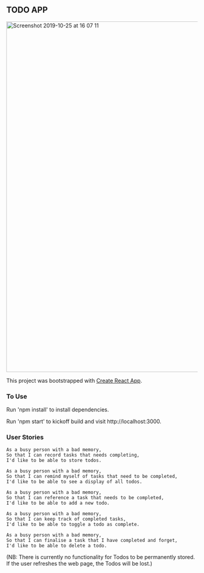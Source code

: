 ## TODO APP

<img width="920" alt="Screenshot 2019-10-25 at 16 07 11" src="https://user-images.githubusercontent.com/39112648/67582363-8fdbea80-f741-11e9-808f-abe43a4a45fc.png">


This project was bootstrapped with [Create React App](https://github.com/facebook/create-react-app).

### To Use

Run 'npm install' to install dependencies.

Run 'npm start' to kickoff build and visit http://localhost:3000.

### User Stories

```
As a busy person with a bad memory,
So that I can record tasks that needs completing,
I'd like to be able to store todos.

As a busy person with a bad memory,
So that I can remind myself of tasks that need to be completed,
I'd like to be able to see a display of all todos.

As a busy person with a bad memory,
So that I can reference a task that needs to be completed,
I'd like to be able to add a new todo.

As a busy person with a bad memory,
So that I can keep track of completed tasks,
I'd like to be able to toggle a todo as complete.

As a busy person with a bad memory,
So that I can finalise a task that I have completed and forget,
I'd like to be able to delete a todo.
```

(NB: There is currently no functionality for Todos to be permanently stored. If the user refreshes the web page, the Todos will be lost.)
